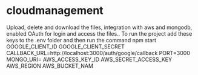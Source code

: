 # cloudmanagement
Upload, delete and download the files, integration with aws and mongodb, enabled OAuth for login and access the files..
To run the project 
add these keys to the .env folder and then run the command npm start
GOOGLE_CLIENT_ID
GOOGLE_CLIENT_SECRET
CALLBACK_URL=http://localhost:3000/auth/google/callback
PORT=3000
MONGO_URI=
AWS_ACCESS_KEY_ID
AWS_SECRET_ACCESS_KEY
AWS_REGION
AWS_BUCKET_NAM

